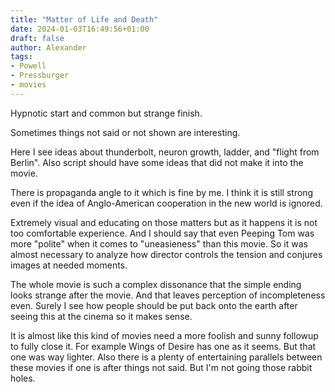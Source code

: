 ```yaml
---
title: "Matter of Life and Death"
date: 2024-01-03T16:49:56+01:00
draft: false
author: Alexander
tags:
- Powell
- Pressburger
- movies
---
```


Hypnotic start and common but strange finish.

Sometimes things not said or not shown are interesting.

Here I see ideas about thunderbolt, neuron growth, ladder, and "flight from Berlin".
Also script should have some ideas that did not make it into the movie.

There is propaganda angle to it which is fine by me. I think it is still strong even if the idea of Anglo-American cooperation in the new world is ignored.

Extremely visual and educating on those matters but as it happens it is not too comfortable experience.
And I should say that even Peeping Tom was more "polite" when it comes to "uneasieness" than this movie.
So it was almost necessary to analyze how director controls the tension and conjures images at needed moments.

The whole movie is such a complex dissonance that the simple ending
looks strange after the movie.
And that leaves perception of incompleteness even.
Surely I see how people should be put back onto the earth after seeing this at the cinema so it makes sense.

It is almost like this kind of movies need a more foolish and sunny followup to fully close it.
For example Wings of Desire has one as it seems. But that one was way lighter.
Also there is a plenty of entertaining parallels between these movies if one is after things not said.
But I'm not going those rabbit holes.
